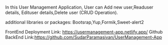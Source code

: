 In this User Management Application, User can Add new user,Readuser details, Edituser details,Delete user (CRUD Operation).

additional libraries or packages: Bootsrap,Yup,Formik,Sweet-alert2

FrontEnd Deployment Link: https://usermanagement-app.netlify.app/
Github BackEnd Link:https://github.com/SudarParamasivan/UserManagement-App
